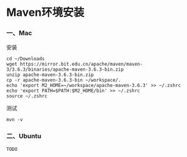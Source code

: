 # Maven环境安装

### 一、Mac

安装

```
cd ~/Downloads
wget https://mirror.bit.edu.cn/apache/maven/maven-3/3.6.3/binaries/apache-maven-3.6.3-bin.zip
unzip apache-maven-3.6.3-bin.zip
cp -r apache-maven-3.6.3-bin ~/workspace/.
echo 'export M2_HOME=~/workspace/apache-maven-3.6.3' >> ~/.zshrc
echo 'export PATH=$PATH:$M2_HOME/bin' >> ~/.zshrc
source ~/.zshrc
```

测试

```
mvn -v
```

### 二、Ubuntu

```
TODO
```

